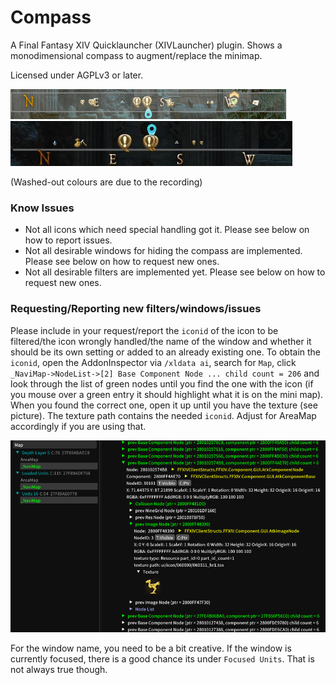 ﻿# Compass

A Final Fantasy XIV Quicklauncher (XIVLauncher) plugin.
Shows a monodimensional compass to augment/replace the minimap.

Licensed under AGPLv3 or later.

![](docs/compass_showcase.gif)
![](docs/compass_line.jpg)

(Washed-out colours are due to the recording)

### Know Issues

- Not all icons which need special handling got it. Please see below on how to report issues.
- Not all desirable windows for hiding the compass are implemented. Please see below on how to request new ones.
- Not all desirable filters are implemented yet. Please see below on how to request new ones.

### Requesting/Reporting new filters/windows/issues

Please include in your request/report the `iconid` of the icon
to be filtered/the icon wrongly handled/the name of the window
and whether it should be its own setting or added to an already existing one.
To obtain the `iconid`, open the AddonInspector via `/xldata ai`,
search for `Map`, click `_NaviMap->NodeList->[2] Base Component Node ... child count = 206`
and look through the list of green nodes until you find the one with the icon
(if you mouse over a green entry it should highlight what it is on the mini map).
When you found the correct one, open it up until you have the texture (see picture).
The texture path contains the needed `iconid`.
Adjust for AreaMap accordingly if you are using that.

![](docs/icondid_example.png)

For the window name, you need to be a bit creative. If the window is currently focused,
there is a good chance its under `Focused Units`.
That is not always true though. 